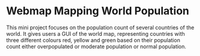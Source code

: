 # Webmap Mapping World Population
This mini project focuses on the population count of several countries of the world. It gives users a GUI of the world map, representing countries with three different colours red, yellow and green based on their population count either overpopulated or moderate population or normal population.
